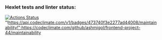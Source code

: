 ### Hexlet tests and linter status:
[![Actions Status](https://github.com/ashmigol/frontend-project-44/workflows/hexlet-check/badge.svg)](https://github.com/ashmigol/frontend-project-44/actions)
"!https://api.codeclimate.com/v1/badges/473740f3e2277ad44008/maintainability!":https://codeclimate.com/github/ashmigol/frontend-project-44/maintainability
